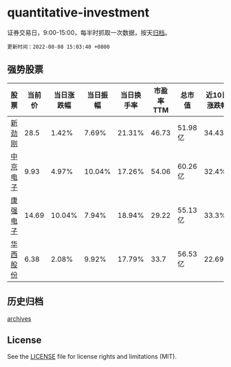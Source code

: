 # quantitative-investment

证券交易日，9:00-15:00，每半时抓取一次数据，按天[归档](archives)。

`更新时间：2022-08-08 15:03:40 +0800`

## 强势股票

|股票|当前价|当日涨跌幅|当日振幅|当日换手率|市盈率TTM|总市值|近10日涨跌幅|
|----|----|----|----|----|----|----|----|
|[新劲刚](https://xueqiu.com/S/SZ300629)|28.5|1.42%|7.69%|21.31%|46.73|51.98亿|34.43%|
|[中京电子](https://xueqiu.com/S/SZ002579)|9.93|4.97%|10.04%|17.26%|54.06|60.26亿|32.4%|
|[康强电子](https://xueqiu.com/S/SZ002119)|14.69|10.04%|7.94%|18.94%|29.22|55.13亿|33.3%|
|[华西股份](https://xueqiu.com/S/SZ000936)|6.38|2.08%|9.92%|17.79%|33.7|56.53亿|22.69%|

## 历史归档

[archives](archives)

## License

See the [LICENSE](LICENSE) file for license rights and limitations (MIT).